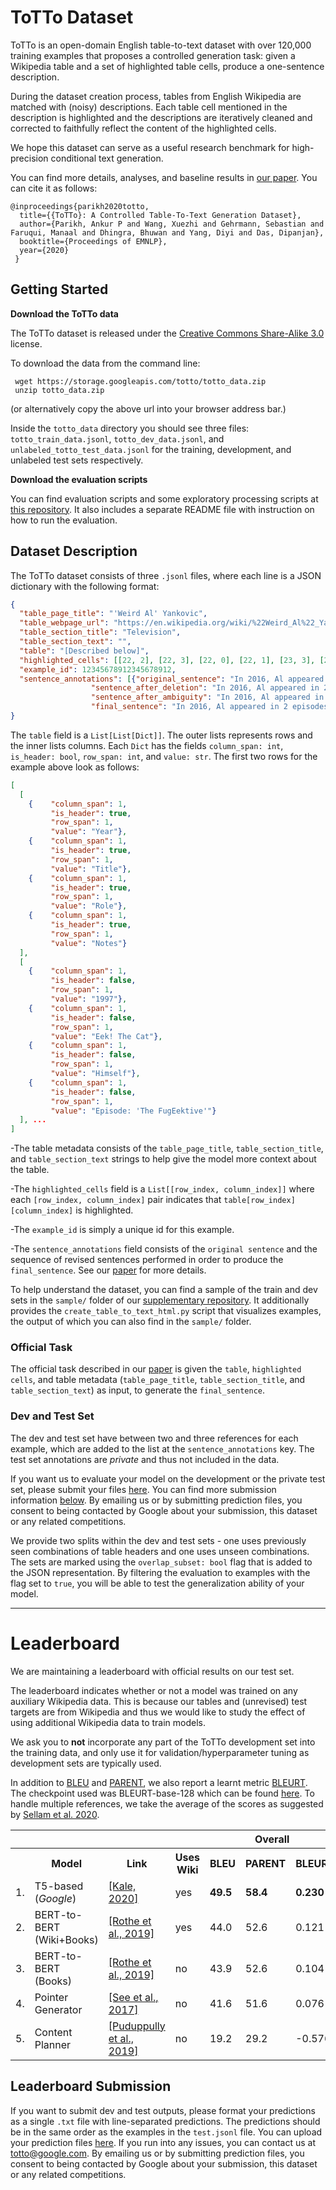 # ToTTo Dataset

ToTTo is an open-domain English table-to-text dataset with over 120,000 training examples that proposes a controlled generation task: given a Wikipedia table and a set of highlighted table cells, produce a one-sentence description. 

During the dataset creation process, tables from English Wikipedia are matched with (noisy) descriptions. Each table cell mentioned in the description is highlighted and the descriptions are iteratively cleaned and corrected to faithfully reflect the content of the highlighted cells.

We hope this dataset can serve as a useful research benchmark for high-precision conditional text generation. 

You can find more details, analyses, and baseline results in [our paper](https://arxiv.org/abs/2004.14373). You can cite it as follows:

```
@inproceedings{parikh2020totto,
  title={{ToTTo}: A Controlled Table-To-Text Generation Dataset},
  author={Parikh, Ankur P and Wang, Xuezhi and Gehrmann, Sebastian and Faruqui, Manaal and Dhingra, Bhuwan and Yang, Diyi and Das, Dipanjan},
  booktitle={Proceedings of EMNLP},
  year={2020}
 }
```

## Getting Started
**Download the ToTTo data**

The ToTTo dataset is released under the [Creative Commons Share-Alike 3.0](https://creativecommons.org/licenses/by-sa/3.0/) license.

To download the data from the command line:
```
 wget https://storage.googleapis.com/totto/totto_data.zip
 unzip totto_data.zip
```
(or alternatively copy the above url into your browser address bar.)

Inside the `totto_data` directory you should see three files: `totto_train_data.jsonl`, `totto_dev_data.jsonl`, and `unlabeled_totto_test_data.jsonl` for the training, development, and unlabeled test sets respectively.

**Download the evaluation scripts**

You can find evaluation scripts and some exploratory processing scripts at [this repository](https://github.com/google-research/language/tree/master/language/totto). It also includes a separate README file with instruction on how to run the evaluation. 

## Dataset Description

The ToTTo dataset consists of three `.jsonl` files, where each line is a JSON dictionary with the following format:

```json
{
  "table_page_title": "'Weird Al' Yankovic",
  "table_webpage_url": "https://en.wikipedia.org/wiki/%22Weird_Al%22_Yankovic",
  "table_section_title": "Television",
  "table_section_text": "",
  "table": "[Described below]",
  "highlighted_cells": [[22, 2], [22, 3], [22, 0], [22, 1], [23, 3], [23, 1], [23, 0]],
  "example_id": 12345678912345678912,
  "sentence_annotations": [{"original_sentence": "In 2016, Al appeared in 2 episodes of BoJack Horseman as Mr. Peanutbutter's brother, Captain Peanutbutter, and was hired to voice the lead role in the 2016 Disney XD series Milo Murphy's Law.",
                  "sentence_after_deletion": "In 2016, Al appeared in 2 episodes of BoJack Horseman as Captain Peanutbutter, and was hired to the lead role in the 2016 series Milo Murphy's Law.",
                  "sentence_after_ambiguity": "In 2016, Al appeared in 2 episodes of BoJack Horseman as Captain Peanutbutter, and was hired for the lead role in the 2016 series Milo Murphy's 'Law.",
                  "final_sentence": "In 2016, Al appeared in 2 episodes of BoJack Horseman as Captain Peanutbutter and was hired for the lead role in the 2016 series Milo Murphy's Law."}],
}
```

The `table` field is a `List[List[Dict]]`. The outer lists represents rows and the inner lists columns. Each `Dict` has the fields `column_span: int`, `is_header: bool`, `row_span: int`, and `value: str`. The first two rows for the example above look as follows:

```json
[
  [
    {    "column_span": 1,
         "is_header": true,
         "row_span": 1,
         "value": "Year"},
    {    "column_span": 1,
         "is_header": true,
         "row_span": 1,
         "value": "Title"},
    {    "column_span": 1,
         "is_header": true,
         "row_span": 1,
         "value": "Role"},
    {    "column_span": 1,
         "is_header": true,
         "row_span": 1,
         "value": "Notes"}
  ],
  [
    {    "column_span": 1,
         "is_header": false,
         "row_span": 1,
         "value": "1997"},
    {    "column_span": 1,
         "is_header": false,
         "row_span": 1,
         "value": "Eek! The Cat"},
    {    "column_span": 1,
         "is_header": false,
         "row_span": 1,
         "value": "Himself"},
    {    "column_span": 1,
         "is_header": false,
         "row_span": 1,
         "value": "Episode: 'The FugEektive'"}
  ], ...
]
```

-The table metadata consists of the `table_page_title`, `table_section_title`, and `table_section_text` strings to help give the model more context about the table.

-The `highlighted_cells` field is a `List[[row_index, column_index]]` where each `[row_index, column_index]` pair indicates that `table[row_index][column_index]` is highlighted.

-The `example_id` is simply a unique id for this example.

-The `sentence_annotations` field consists of the `original sentence` and the sequence of revised sentences performed in order to produce the `final_sentence`. See our [paper](https://arxiv.org/abs/2004.14373) for more details.


To help understand the dataset, you can find a sample of the train and dev sets in the `sample/` folder of our [supplementary repository](https://github.com/google-research/language/tree/master/language/totto). It additionally provides the `create_table_to_text_html.py` script that visualizes examples, the output of which you can also find in the `sample/` folder.

### Official Task

The official task described in our [paper](https://arxiv.org/abs/2004.14373) is given the `table`, `highlighted cells`, and table metadata (`table_page_title`, `table_section_title`, and `table_section_text`) as input, to generate the `final_sentence`.

### Dev and Test Set

The dev and test set have between two and three references for each example, which are added to the list at the `sentence_annotations` key. The test set annotations are *private* and thus not included in the data. 

If you want us to evaluate your model on the development or the private test set, please submit your files [here](https://forms.gle/AcF9TRqWrPhPzztt7). You can find more submission information [below](https://github.com/google-research-datasets/ToTTo#leaderboard-submission). By emailing us or by submitting prediction files, you consent to being contacted by Google about your submission, this dataset or any related competitions.

We provide two splits within the dev and test sets - one uses previously seen combinations of table headers and one uses unseen combinations. The sets are marked using the `overlap_subset: bool` flag that is added to the JSON representation. By filtering the evaluation to examples with the flag set to `true`, you will be able to test the generalization ability of your model.

****

# Leaderboard

We are maintaining a leaderboard with official results on our test set.

The leaderboard indicates whether or not a model was trained on any auxiliary Wikipedia data. This is because our tables and (unrevised) test targets are from Wikipedia and thus we would like to study the effect of using additional Wikipedia data to train models.

We ask you to **not** incorporate any part of the ToTTo development set into the training data, and only use it for validation/hyperparameter tuning as development sets are typically used.

In addition to [BLEU](https://www.aclweb.org/anthology/P02-1040/) and [PARENT](https://arxiv.org/abs/1906.01081), we also report a learnt metric [BLEURT](https://arxiv.org/abs/2004.04696). The checkpoint used was BLEURT-base-128 which can be found [here](https://github.com/google-research/bleurt). To handle multiple references, we take the average of the scores as suggested by [Sellam et al. 2020](https://arxiv.org/abs/2010.04297).

<table>
  <tr>
    <th></th>
    <th></th>
    <th></th>
    <th></th>
    <th colspan="3">Overall</th>
    <th colspan="3">Overlap Subset</th>
    <th colspan="3">Non-Overlap Subset</th>
  </tr>
  <tr>
    <th></th>
    <th>Model</th>
    <th>Link</th>
    <th>Uses Wiki</th>
    <th>BLEU</th>
    <th>PARENT</th>
    <th>BLEURT</th>
    <th>BLEU</th>
    <th>PARENT</th>
    <th>BLEURT</th>
    <th>BLEU</th>
    <th>PARENT</th>
    <th>BLEURT</th>
  </tr>
    <tr>
    <td>1.</td>
      <td> T5-based (<i>Google</i>) </td>
      <td> <a href="https://arxiv.org/abs/2005.10433">[Kale, 2020]</a></td>
    <td>yes</td>
    <td><b>49.5</b></td>
    <td><b>58.4</b></td>
    <td><b>0.230</b></td>
    <td><b>57.5</b></td>
    <td><b>62.6</b></td>
     <td><b>0.351</b></td>
    <td><b>41.4</b></td>
    <td><b>54.2</b></td>
     <td><b>0.1079</b></td>
  </tr>
  <tr>
    <td>2.</td>
    <td>BERT-to-BERT (Wiki+Books)</td>
    <td><a href="https://arxiv.org/abs/1907.12461">[Rothe et al., 2019]</a></td>
    <td>yes</td>
    <td>44.0</td>
    <td>52.6</td>
    <td>0.121</td>
    <td>52.7</td>
    <td>58.4</td>
    <td>0.259</td>
    <td>35.1</td>
    <td>46.8</td>
    <td>-0.017</td>
  </tr>
  <tr>
    <td>3.</td>
    <td>BERT-to-BERT (Books)</td>
    <td><a href="https://arxiv.org/abs/1907.12461">[Rothe et al., 2019]</a></td>
    <td>no</td>
    <td>43.9</td>
    <td>52.6</td>
    <td>0.104</td>
    <td>52.7</td>
    <td>58.4</td>
    <td><b>0.255</b></td>
    <td>34.8</td>
    <td>46.7</td>
    <td>-0.046</td>
  </tr>
  <tr>
    <td>4.</td>
    <td>Pointer Generator</td>
    <td><a href="https://www.aclweb.org/anthology/P17-1099/">[See et al., 2017]</a></td>
    <td>no</td>
    <td>41.6</td>
    <td>51.6</td>
    <td>0.076</td>
    <td>50.6</td>
    <td>58.0</td>
    <td>0.244</td>
    <td>32.2</td>
    <td>45.2</td>
    <td>-0.0922</td>
  </tr>
  <tr>
    <td>5.</td>
    <td>Content Planner</td>
    <td><a href="https://www.aaai.org/ojs/index.php/AAAI/article/view/4668">[Puduppully et al., 2019]</a></td>
    <td>no</td>
    <td>19.2</td>
    <td>29.2</td>
    <td>-0.576</td>
    <td>24.5</td>
    <td>32.5</td>
    <td>-0.491</td>
    <td>13.9</td>
    <td>25.8</td>
    <td>-0.662</td>
  </tr>
</table>

## Leaderboard Submission

If you want to submit dev and test outputs, please format your predictions as a single `.txt` file with line-separated predictions. The predictions should be in the same order as the examples in the `test.jsonl` file.
You can upload your prediction files [here](https://forms.gle/AcF9TRqWrPhPzztt7). If you run into any issues, you can contact us at totto@google.com. By emailing us or by submitting prediction files, you consent to being contacted by Google about your submission, this dataset or any related competitions.

